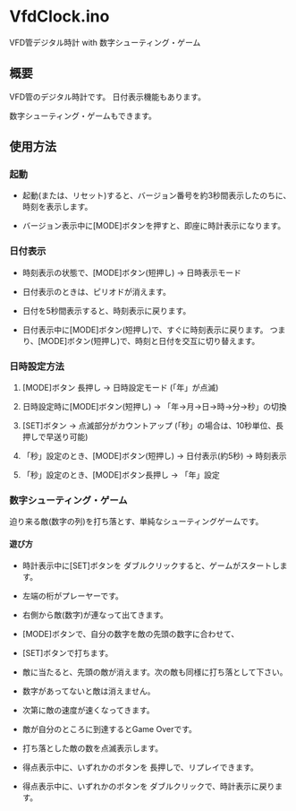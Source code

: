 # VfdClock.ino

VFD管デジタル時計 with 数字シューティング・ゲーム


## 概要

VFD管のデジタル時計です。
日付表示機能もあります。

数字シューティング・ゲームもできます。


## 使用方法

### 起動

* 起動(または、リセット)すると、バージョン番号を約3秒間表示したのちに、時刻を表示します。

* バージョン表示中に[MODE]ボタンを押すと、即座に時計表示になります。


### 日付表示

* 時刻表示の状態で、[MODE]ボタン(短押し) → 日時表示モード

* 日付表示のときは、ピリオドが消えます。

* 日付を5秒間表示すると、時刻表示に戻ります。

* 日付表示中に[MODE]ボタン(短押し)で、すぐに時刻表示に戻ります。
つまり、[MODE]ボタン(短押し)で、時刻と日付を交互に切り替えます。


### 日時設定方法

1. [MODE]ボタン 長押し → 日時設定モード (「年」が点滅)

2. 日時設定時に[MODE]ボタン(短押し) → 「年→月→日→時→分→秒」の切換

3. [SET]ボタン → 点滅部分がカウントアップ (「秒」の場合は、10秒単位、長押しで早送り可能)

4. 「秒」設定のとき、[MODE]ボタン(短押し) → 日付表示(約5秒) → 時刻表示

5. 「秒」設定のとき、[MODE]ボタン長押し → 「年」設定


### 数字シューティング・ゲーム

迫り来る敵(数字の列)を打ち落とす、単純なシューティングゲームです。

#### 遊び方

* 時計表示中に[SET]ボタンを ダブルクリックすると、ゲームがスタートします。

* 左端の桁がプレーヤーです。

* 右側から敵(数字)が連なって出てきます。

* [MODE]ボタンで、自分の数字を敵の先頭の数字に合わせて、

* [SET]ボタンで打ちます。

* 敵に当たると、先頭の敵が消えます。次の敵も同様に打ち落として下さい。

* 数字があってないと敵は消えません。

* 次第に敵の速度が速くなってきます。

* 敵が自分のところに到達するとGame Overです。

* 打ち落とした敵の数を点滅表示します。

* 得点表示中に、いずれかのボタンを 長押しで、リプレイできます。

* 得点表示中に、いずれかのボタンを ダブルクリックで、時計表示に戻ります。
